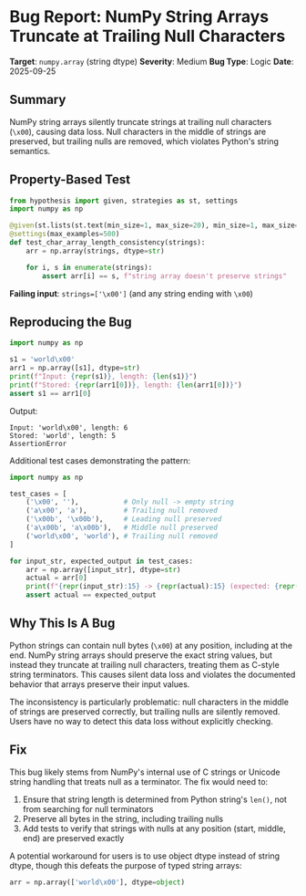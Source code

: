 # Bug Report: NumPy String Arrays Truncate at Trailing Null Characters

**Target**: `numpy.array` (string dtype)
**Severity**: Medium
**Bug Type**: Logic
**Date**: 2025-09-25

## Summary

NumPy string arrays silently truncate strings at trailing null characters (`\x00`), causing data loss. Null characters in the middle of strings are preserved, but trailing nulls are removed, which violates Python's string semantics.

## Property-Based Test

```python
from hypothesis import given, strategies as st, settings
import numpy as np

@given(st.lists(st.text(min_size=1, max_size=20), min_size=1, max_size=50))
@settings(max_examples=500)
def test_char_array_length_consistency(strings):
    arr = np.array(strings, dtype=str)

    for i, s in enumerate(strings):
        assert arr[i] == s, f"string array doesn't preserve strings"
```

**Failing input**: `strings=['\x00']` (and any string ending with `\x00`)

## Reproducing the Bug

```python
import numpy as np

s1 = 'world\x00'
arr1 = np.array([s1], dtype=str)
print(f"Input: {repr(s1)}, length: {len(s1)}")
print(f"Stored: {repr(arr1[0])}, length: {len(arr1[0])}")
assert s1 == arr1[0]
```

Output:
```
Input: 'world\x00', length: 6
Stored: 'world', length: 5
AssertionError
```

Additional test cases demonstrating the pattern:
```python
import numpy as np

test_cases = [
    ('\x00', ''),           # Only null -> empty string
    ('a\x00', 'a'),         # Trailing null removed
    ('\x00b', '\x00b'),     # Leading null preserved
    ('a\x00b', 'a\x00b'),   # Middle null preserved
    ('world\x00', 'world'), # Trailing null removed
]

for input_str, expected_output in test_cases:
    arr = np.array([input_str], dtype=str)
    actual = arr[0]
    print(f"{repr(input_str):15} -> {repr(actual):15} (expected: {repr(expected_output)})")
    assert actual == expected_output
```

## Why This Is A Bug

Python strings can contain null bytes (`\x00`) at any position, including at the end. NumPy string arrays should preserve the exact string values, but instead they truncate at trailing null characters, treating them as C-style string terminators. This causes silent data loss and violates the documented behavior that arrays preserve their input values.

The inconsistency is particularly problematic: null characters in the middle of strings are preserved correctly, but trailing nulls are silently removed. Users have no way to detect this data loss without explicitly checking.

## Fix

This bug likely stems from NumPy's internal use of C strings or Unicode string handling that treats null as a terminator. The fix would need to:

1. Ensure that string length is determined from Python string's `len()`, not from searching for null terminators
2. Preserve all bytes in the string, including trailing nulls
3. Add tests to verify that strings with nulls at any position (start, middle, end) are preserved exactly

A potential workaround for users is to use object dtype instead of string dtype, though this defeats the purpose of typed string arrays:
```python
arr = np.array(['world\x00'], dtype=object)
```